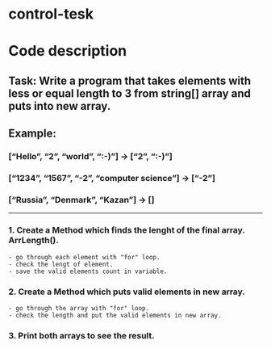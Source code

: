 # control-tesk
# Code description

## **Task:** Write a program that takes elements with less or equal length to **3** from **string[]** array and puts into new array. 
## Example:

### [“Hello”, “2”, “world”, “:-)”] → [“2”, “:-)”]
### [“1234”, “1567”, “-2”, “computer science”] → [“-2”]
### [“Russia”, “Denmark”, “Kazan”] → []
---

### 1. Create a Method which finds the lenght of the final array. **ArrLength()**.
    - go through each element with "for" loop.
    - check the lengt of element.
    - save the valid elements count in variable.
### 2. Create a Method which puts valid elements in new array.
    - go through the array with "for" loop.
    - check the length and put the valid elements in new array.
### 3. Print both arrays to see the result.
